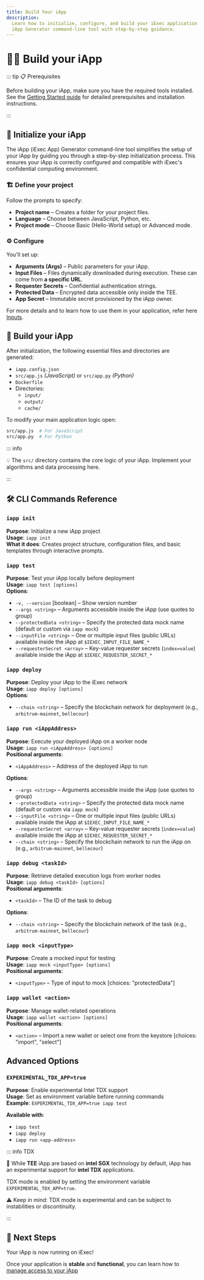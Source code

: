 ```yaml
---
title: Build Your iApp
description:
  Learn how to initialize, configure, and build your iExec application using the
  iApp Generator command-line tool with step-by-step guidance.
---
```


# 🧑‍🏭 Build your iApp

::: tip 📋 Prerequisites

Before building your iApp, make sure you have the required tools installed. See
the [Getting Started guide](/references/iapp-generator/getting-started) for
detailed prerequisites and installation instructions.

:::

## 🧰 Initialize your iApp

The iApp (iExec App) Generator command-line tool simplifies the setup of your
iApp by guiding you through a step-by-step initialization process. This ensures
your iApp is correctly configured and compatible with iExec's confidential
computing environment.

### 🏗 Define your project

<CLIDemo
  initialCommand="iapp init"
  asciiText="iApp"
  :steps="[
    {
      showAt: 2,
      completeAt: 4,
      question: 'What is your project name? (A folder with this name will be created)',
      answer: 'hello-world',
      showTyping: true,
      isComplete: false
    },
    {
      showAt: 4,
      completeAt: 6,
      question: 'Which language do you want to use?',
      answer: 'JavaScript',
      options: [
        { label: 'JavaScript', selected: true },
        { label: 'Python', selected: false }
      ],
      highlighted: false,
      isComplete: false
    },
    {
      showAt: 6,
      completeAt: 8,
      question: 'What kind of project do you want to init?',
      answer: 'Hello World',
      options: [
        { label: 'Hello World - iapp quick start', selected: true },
        { label: 'advanced', selected: false }
      ],
      highlighted: false,
      isComplete: false
    }
  ]"
  :completionStep="8"
  :completionMessage="'Generating your iApp...'"
  :completionItems="[
    '📁 Created hello-world/',
    '📄 Added package.json',
    '🐳 Added Dockerfile',
    '⚙️ Added iExec configuration'
  ]"
  :successMessage="'Your iApp is ready!'"
/>

Follow the prompts to specify:

- **Project name** – Creates a folder for your project files.
- **Language** – Choose between JavaScript, Python, etc.
- **Project mode** – Choose Basic (Hello-World setup) or Advanced mode.

### ⚙ Configure

You'll set up:

- **Arguments (Args)** – Public parameters for your iApp.
- **Input Files** – Files dynamically downloaded during execution. These can
  come from **a specific URL**.
- **Requester Secrets** – Confidential authentication strings.
- **Protected Data** – Encrypted data accessible only inside the TEE.
- **App Secret** – Immutable secret provisioned by the iApp owner.

For more details and to learn how to use them in your application, refer here
[Inputs](/guides/build-iapp/inputs).

## 🚀 Build your iApp

After initialization, the following essential files and directories are
generated:

- `iapp.config.json`
- `src/app.js` _(JavaScript)_ or `src/app.py` _(Python)_
- `Dockerfile`
- Directories:
  - `input/`
  - `output/`
  - `cache/`

To modify your main application logic open:

```sh
src/app.js  # For JavaScript
src/app.py  # For Python
```

::: info

💡 The `src/` directory contains the core logic of your iApp. Implement your
algorithms and data processing here.

:::

## 🛠️ CLI Commands Reference

### `iapp init`

**Purpose**: Initialize a new iApp project  
**Usage**: `iapp init`  
**What it does**: Creates project structure, configuration files, and basic
templates through interactive prompts.

### `iapp test`

**Purpose**: Test your iApp locally before deployment  
**Usage**: `iapp test [options]`  
**Options**:

- `-v, --version` [boolean] – Show version number
- `--args <string>` – Arguments accessible inside the iApp (use quotes to group)
- `--protectedData <string>` – Specify the protected data mock name (default or
  custom via `iapp mock`)
- `--inputFile <string>` – One or multiple input files (public URLs) available
  inside the iApp at `$IEXEC_INPUT_FILE_NAME_*`
- `--requesterSecret <array>` – Key-value requester secrets (`index=value`)
  available inside the iApp at `$IEXEC_REQUESTER_SECRET_*`

### `iapp deploy`

**Purpose**: Deploy your iApp to the iExec network  
**Usage**: `iapp deploy [options]`  
**Options**:

- `--chain <string>` – Specify the blockchain network for deployment (e.g.,
  `arbitrum-mainnet`, `bellecour`)

### `iapp run <iAppAddress>`

**Purpose**: Execute your deployed iApp on a worker node  
**Usage**: `iapp run <iAppAddress> [options]`  
**Positional arguments**:

- `<iAppAddress>` – Address of the deployed iApp to run

**Options**:

- `--args <string>` – Arguments accessible inside the iApp (use quotes to group)
- `--protectedData <string>` – Specify the protected data mock name (default or
  custom via `iapp mock`)
- `--inputFile <string>` – One or multiple input files (public URLs) available
  inside the iApp at `$IEXEC_INPUT_FILE_NAME_*`
- `--requesterSecret <array>` – Key-value requester secrets (`index=value`)
  available inside the iApp at `$IEXEC_REQUESTER_SECRET_*`
- `--chain <string>` – Specify the blockchain network to run the iApp on (e.g.,
  `arbitrum-mainnet`, `bellecour`)

### `iapp debug <taskId>`

**Purpose**: Retrieve detailed execution logs from worker nodes  
**Usage**: `iapp debug <taskId> [options]`  
**Positional arguments**:

- `<taskId>` – The ID of the task to debug

**Options**:

- `--chain <string>` – Specify the blockchain network of the task (e.g.,
  `arbitrum-mainnet`, `bellecour`)

### `iapp mock <inputType>`

**Purpose**: Create a mocked input for testing  
**Usage**: `iapp mock <inputType> [options]`  
**Positional arguments**:

- `<inputType>` – Type of input to mock [choices: "protectedData"]

### `iapp wallet <action>`

**Purpose**: Manage wallet-related operations  
**Usage**: `iapp wallet <action> [options]`  
**Positional arguments**:

- `<action>` – Import a new wallet or select one from the keystore [choices:
  "import", "select"]

## Advanced Options <ChainNotSupportedBadge />

### `EXPERIMENTAL_TDX_APP=true`

**Purpose**: Enable experimental Intel TDX support  
**Usage**: Set as environment variable before running commands  
**Example**: `EXPERIMENTAL_TDX_APP=true iapp test`

**Available with**:

- `iapp test`
- `iapp deploy`
- `iapp run <app-address>`

::: info TDX <ChainNotSupportedBadge />

🧪 While **TEE** iApp are based on **intel SGX** technology by default, iApp has
an experimental support for **intel TDX** applications.

TDX mode is enabled by setting the environment variable
`EXPERIMENTAL_TDX_APP=true`.

⚠️ Keep in mind: TDX mode is experimental and can be subject to instabilities or
discontinuity.

:::

## 🚀 Next Steps

Your iApp is now running on iExec!

Once your application is **stable** and **functional**, you can learn how to
[manage access to your iApp](/guides/build-iapp/manage-access)

<script setup>
import CLIDemo from '@/components/CLIDemo.vue';
import ChainNotSupportedBadge from '@/components/ChainNotSupportedBadge.vue'
</script>
